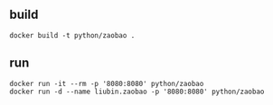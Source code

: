 ## build

```shell
docker build -t python/zaobao .
```

## run

```shell
docker run -it --rm -p '8080:8080' python/zaobao
docker run -d --name liubin.zaobao -p '8080:8080' python/zaobao
```